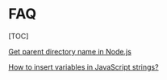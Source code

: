 # FAQ

[TOC]



 [Get parent directory name in Node.js](https://stackoverflow.com/questions/42956127/get-parent-directory-name-in-node-js) 

 [How to insert variables in JavaScript strings?](https://stackoverflow.com/questions/19105009/how-to-insert-variables-in-javascript-strings) 